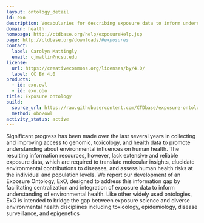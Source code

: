 ```yaml
---
layout: ontology_detail
id: exo
description: Vocabularies for describing exposure data to inform understanding of environmental health.
domain: health
homepage: http://ctdbase.org/help/exposureHelp.jsp
page: http://ctdbase.org/downloads/#exposures
contact:
  label: Carolyn Mattingly
  email: cjmattin@ncsu.edu
license:
  url: https://creativecommons.org/licenses/by/4.0/
  label: CC BY 4.0
products:
  - id: exo.owl
  - id: exo.obo
title: Exposure ontology
build:
  source_url: https://raw.githubusercontent.com/CTDbase/exposure-ontology/master/src/ontology/exo.obo
  method: obo2owl
activity_status: active
---
```


Significant progress has been made over the last several years in collecting and improving access to genomic, toxicology, and health data to promote understanding about environmental influences on human health.  The resulting information resources, however, lack extensive and reliable exposure data, which are required to translate molecular insights, elucidate environmental contributions to diseases, and assess human health risks at the individual and population levels.  We report our development of an Exposure Ontology, ExO, designed to address this information gap by facilitating centralization and integration of exposure data to inform understanding of environmental health. Like other widely used ontologies, ExO is intended to bridge the gap between exposure science and diverse environmental health disciplines including toxicology, epidemiology, disease surveillance, and epigenetics
